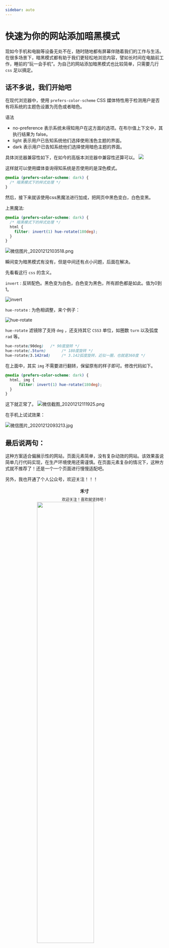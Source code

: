 ```yaml
---
sidebar: auto
---
```


# 快速为你的网站添加暗黑模式

现如今手机和电脑等设备无处不在，随时随地都有屏幕伴随着我们的工作与生活。在很多场景下，暗黑模式都有助于我们更轻松地浏览内容，譬如长时间在电脑前工作，睡前的“玩一会手机”。为自己的网站添加暗黑模式也比较简单，只需要几行 `css` 足以搞定。

## 话不多说，我们开始吧  

在现代浏览器中，使用 `prefers-color-scheme` CSS 媒体特性用于检测用户是否有将系统的主题色设置为亮色或者暗色。

语法
- no-preference
  表示系统未得知用户在这方面的选项。在布尔值上下文中，其执行结果为 false。
- light
  表示用户已告知系统他们选择使用浅色主题的界面。
- dark
  表示用户已告知系统他们选择使用暗色主题的界面。

具体浏览器兼容性如下，在如今的高版本浏览器中兼容性还算可以。
![](http://static.hecun.site/hecun160773966960456.png)

这样就可以使用媒体查询得知系统是否使用的是深色模式。

```css
@media (prefers-color-scheme: dark) {
  /* 暗黑模式下的样式处理 */
}
```

然后，接下来就该使用css黑魔法进行加成，把网页中黑色变白，白色变黑。

上黑魔法:

```css
@media (prefers-color-scheme: dark) {
  /* 暗黑模式下的样式处理 */
  html {
    filter: invert(1) hue-rotate(180deg);
  }
}
```
![微信图片_20201212103518.png](http://static.hecun.site/hecun160774053012523.png)

瞬间变为暗黑模式有没有，但是中间还有点小问题，后面在解决。

先看看这行 `css` 的含义。

`invert` : 反转配色。黑色变为白色，白色变为黑色，所有颜色都是如此。值为0到1。


![invert](http://static.hecun.site/hecun160774741174474.png)

`hue-rotate` : 为色相调整，来个例子：

![hue-rotate](http://static.hecun.site/hecun160774734600416.png)


`hue-rotate` 滤镜除了支持 `deg` ，还支持其它 `CSS3` 单位，如圈数 `turn` 以及弧度 `rad` 等。

```css
hue-rotate(90deg)   /* 90度旋转 */
hue-rotate(.5turn)       /* 180度旋转 */
hue-rotate(3.142rad)     /* 3.142弧度旋转，近似一圈，也就是360度 */
```

在上面中，其实 `img` 不需要进行翻转，保留原有的样子即可。修改代码如下。

```css
@media (prefers-color-scheme: dark) {
  html, img { 
      filter: invert(1) hue-rotate(180deg);
  }
}
```

这下就正常了。
![微信截图_20201212111925.png](http://static.hecun.site/hecun160774317630184.png)

在手机上试试效果： 

![微信图片_20201212093213.jpg](http://static.hecun.site/hecun160774346723989.jpg)

## 最后说两句： 

这种方案适合偏展示性的网站，页面元素简单，没有复杂动效的网站。该效果虽说简单几行代码实现，在生产环境使用还需谨慎。在页面元素复杂的情况下，这种方式就不推荐了！还是一个一个页面进行慢慢适配吧。



另外，我也开通了个人公众号，欢迎关注！！！
<div class="code-box">
  <span class="h-name">禾寸</span>
  <span class="h-title">欢迎关注！喜欢就坚持吧！</span>
  <img class="qr-code" src="http://static.hecun.site/hecun158193959460065.jpg">
</div>
<style>
.qr-code {
 	width: 60% !important;
  margin: auto;
  display: block;
}
.h-name {
   text-align: center !important;
  display: block;
  font-size: 14px;
  font-weight: bold;
  margin: 18px 0 8px;
}
.h-title {
  text-align: center !important;
  display: block;
  font-size: 12px;
}
.custom {
  overflow: hidden;
}
</style>
